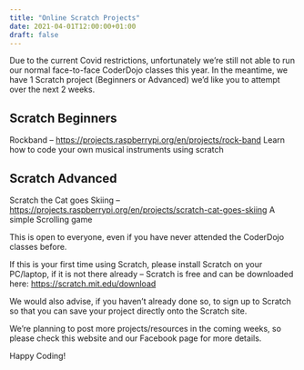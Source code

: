 ```yaml
---
title: "Online Scratch Projects"
date: 2021-04-01T12:00:00+01:00
draft: false
---
```


Due to the current  Covid restrictions, unfortunately we’re still not able to
run our normal face-to-face CoderDojo classes this year. In the meantime, we
have 1 Scratch project (Beginners or Advanced) we’d like you to attempt over
the next 2 weeks.

## Scratch Beginners

Rockband – https://projects.raspberrypi.org/en/projects/rock-band
Learn how to code your own musical instruments using scratch

## Scratch Advanced

Scratch the Cat goes Skiing – https://projects.raspberrypi.org/en/projects/scratch-cat-goes-skiing
A simple Scrolling game

This is open to everyone, even if you have never attended the CoderDojo classes
before.

If this is your first time using Scratch, please install Scratch on your
PC/laptop, if it is not there already – Scratch is free and can be downloaded
here: https://scratch.mit.edu/download

We would also advise, if you haven’t already done so, to sign up to Scratch so
that you can save your project directly onto the Scratch site.

We’re planning to post more projects/resources in the coming weeks, so please
check this website and our Facebook page for more details.

Happy Coding!

